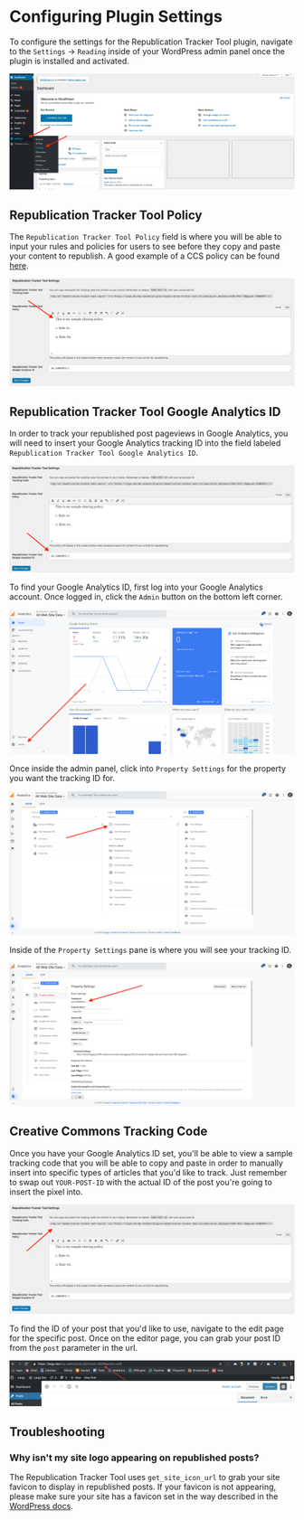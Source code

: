 # Configuring Plugin Settings

To configure the settings for the Republication Tracker Tool plugin, navigate to the `Settings` -> `Reading` inside of your WordPress admin panel once the plugin is installed
and activated.

![navigating to plugin settings](img/settings.png)

## Republication Tracker Tool Policy

The `Republication Tracker Tool Policy` field is where you will be able to input your rules and policies for users to see before they copy and paste your content to republish. A good example of a CCS policy can be found [here](https://www.propublica.org/steal-our-stories/).

![republication tracker tool policy field](img/republication-tracker-tool-policy.png)

## Republication Tracker Tool Google Analytics ID

In order to track your republished post pageviews in Google Analytics, you will need to insert your Google Analytics tracking ID into the field labeled `Republication Tracker Tool Google Analytics ID`.

![republication tracker tool google analytics id field](img/republication-tracker-tool-analytics-id.png)

To find your Google Analytics ID, first log into your Google Analytics account. Once logged in, click the `Admin` button on the bottom left corner.

![google analytics admin button](img/google-analytics-admin-button.png)

Once inside the admin panel, click into `Property Settings` for the property you want the tracking ID for.

![google analytics property settings](img/google-analytics-property-settings.png)

Inside of the `Property Settings` pane is where you will see your tracking ID.

![google analytics tracking id](img/google-analytics-tracking-id.png)

## Creative Commons Tracking Code

Once you have your Google Analytics ID set, you'll be able to view a sample tracking code that you will be able to copy and paste in order to manually insert into specific types of articles that you'd like to track. Just remember to swap out `YOUR-POST-ID` with the actual ID of the post you're going to insert the pixel into.

![republication tracker tool manual tracking code](img/republication-tracker-tool-tracking-code.png)

To find the ID of your post that you'd like to use, navigate to the edit page for the specific post. Once on the editor page, you can grab your post ID from the `post` parameter in the url.

![how to grab post id](img/find-post-id.png)

## Troubleshooting

### Why isn't my site logo appearing on republished posts?

The Republication Tracker Tool uses `get_site_icon_url` to grab your site favicon to display in republished posts. If your favicon is not appearing, please make sure your site has a favicon set in the way described in the [WordPress docs](https://wordpress.org/support/article/creating-a-favicon/).